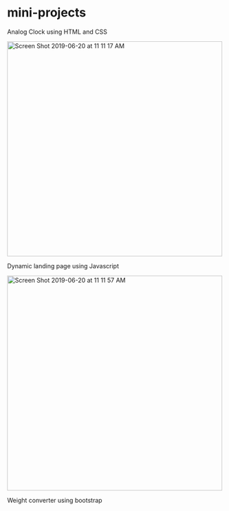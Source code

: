 # mini-projects

Analog Clock using HTML and CSS 

<img width="500" alt="Screen Shot 2019-06-20 at 11 11 17 AM" src="https://user-images.githubusercontent.com/51138502/59871456-7c141800-934c-11e9-8760-42d0583c35af.png">


Dynamic landing page using Javascript

<img width="500" alt="Screen Shot 2019-06-20 at 11 11 57 AM" src="https://user-images.githubusercontent.com/51138502/59871534-a9f95c80-934c-11e9-826a-b675d907cdca.png">

Weight converter using bootstrap 
